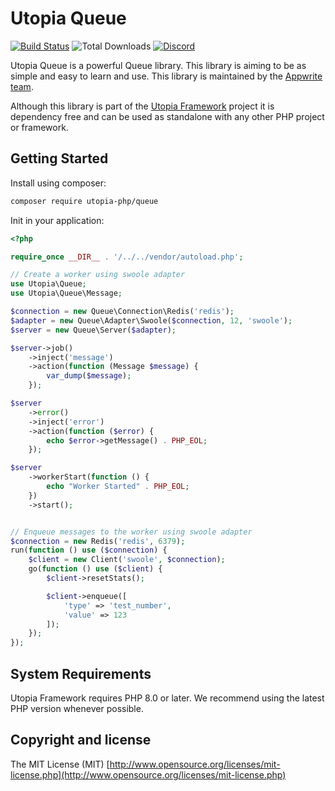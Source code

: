 # Utopia Queue

[![Build Status](https://travis-ci.com/utopia-php/queue.svg?branch=main)](https://travis-ci.com/utopia-php/queue)
![Total Downloads](https://img.shields.io/packagist/dt/utopia-php/queue.svg)
[![Discord](https://img.shields.io/discord/564160730845151244?label=discord)](https://appwrite.io/discord)

Utopia Queue is a powerful Queue library. This library is aiming to be as simple and easy to learn and use. This library is maintained by the [Appwrite team](https://appwrite.io).

Although this library is part of the [Utopia Framework](https://github.com/utopia-php/framework) project it is dependency free and can be used as standalone with any other PHP project or framework.

## Getting Started

Install using composer:
```bash
composer require utopia-php/queue
```

Init in your application:
```php
<?php

require_once __DIR__ . '/../../vendor/autoload.php';

// Create a worker using swoole adapter
use Utopia\Queue;
use Utopia\Queue\Message;

$connection = new Queue\Connection\Redis('redis');
$adapter = new Queue\Adapter\Swoole($connection, 12, 'swoole');
$server = new Queue\Server($adapter);

$server->job()
    ->inject('message')
    ->action(function (Message $message) {
        var_dump($message);
    });

$server
    ->error()
    ->inject('error')
    ->action(function ($error) {
        echo $error->getMessage() . PHP_EOL;
    });

$server
    ->workerStart(function () {
        echo "Worker Started" . PHP_EOL;
    })
    ->start();


// Enqueue messages to the worker using swoole adapter
$connection = new Redis('redis', 6379);
run(function () use ($connection) {
    $client = new Client('swoole', $connection);
    go(function () use ($client) {
        $client->resetStats();

        $client->enqueue([
            'type' => 'test_number',
            'value' => 123
        ]);
    });
});
```

## System Requirements

Utopia Framework requires PHP 8.0 or later. We recommend using the latest PHP version whenever possible.

## Copyright and license

The MIT License (MIT) [http://www.opensource.org/licenses/mit-license.php](http://www.opensource.org/licenses/mit-license.php)
